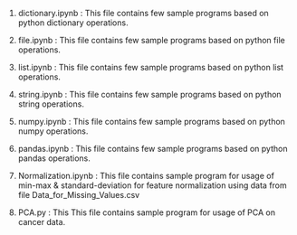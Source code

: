 1. dictionary.ipynb 	    : This file contains few sample programs based on python dictionary operations.

2. file.ipynb			        : This file contains few sample programs based on python file operations.

3. list.ipynb 			      : This file contains few sample programs based on python list operations.

4. string.ipynb 		      : This file contains few sample programs based on python string operations.

5. numpy.ipynb 			      : This file contains few sample programs based on python numpy operations.

6. pandas.ipynb 		      : This file contains few sample programs based on python pandas operations.

7. Normalization.ipynb    : This file contains sample program for usage of min-max & standard-deviation for feature normalization using data from file Data_for_Missing_Values.csv

8. PCA.py                 : This This file contains sample program for usage of PCA on cancer data.
